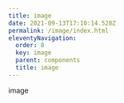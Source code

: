 ```yaml
---
title: image
date: 2021-09-13T17:10:14.528Z
permalink: /image/index.html
eleventyNavigation:
  order: 8
  key: image
  parent: components
  title: image
---
```

image